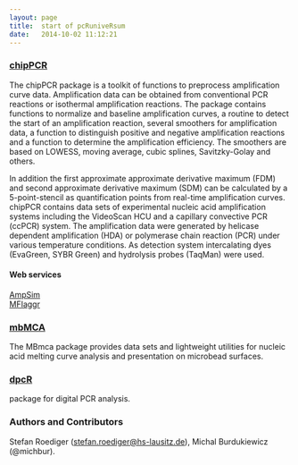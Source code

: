 ```yaml
---
layout: page
title:  start of pcRuniveRsum
date:   2014-10-02 11:12:21
---
```


### [chipPCR](http://github.com/michbur/chipPCR)

The chipPCR package is a toolkit of functions to preprocess amplification curve data. Amplification data can be obtained from conventional PCR reactions or isothermal amplification reactions. The package contains functions to normalize and baseline amplification curves, a routine to detect the start of an amplification reaction, several smoothers for amplification data, a function to distinguish positive and negative amplification reactions and a function to determine the amplification efficiency. The smoothers are based on LOWESS, moving average, cubic splines, Savitzky-Golay and others. 

In addition the first approximate approximate derivative maximum (FDM) and second approximate derivative maximum (SDM) can be calculated by a 5-point-stencil as quantification points from real-time amplification curves. chipPCR contains data sets of experimental nucleic acid amplification systems including the VideoScan HCU and a capillary convective PCR (ccPCR) system. The amplification data were generated by helicase dependent amplification (HDA) or polymerase chain reaction (PCR) under various temperature conditions. As detection system intercalating dyes (EvaGreen, SYBR Green) and hydrolysis probes (TaqMan) were used.  

#### Web services  

[AmpSim](http://michbur.shinyapps.io/AmpSim/)  
[MFIaggr](http://michbur.shinyapps.io/MFIaggr_gui/)  

### [mbMCA](http://github.com/michbur/MBmca)

The MBmca package provides data sets and lightweight utilities for nucleic acid melting curve analysis and presentation on microbead surfaces.

### [dpcR](http://github.com/michbur/dpcR)
package for digital PCR analysis.

### Authors and Contributors
Stefan Roediger (stefan.roediger@hs-lausitz.de), Michal Burdukiewicz (@michbur).
